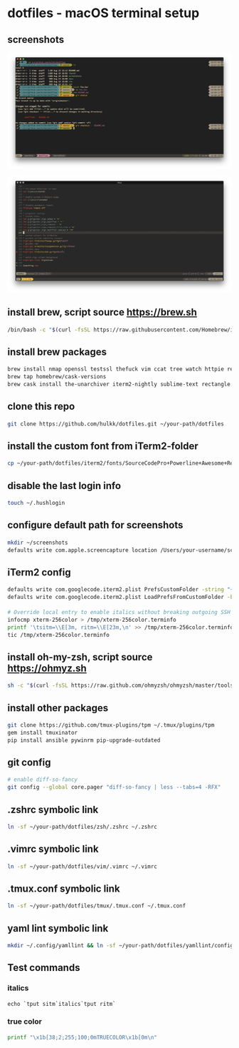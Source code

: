 # dotfiles - macOS terminal setup

## screenshots

![terminal screenshot](/screenshots/terminal.png?raw=true)

![vim screenshot](/screenshots/vim.png?raw=true)

## install brew, script source https://brew.sh
```bash
/bin/bash -c "$(curl -fsSL https://raw.githubusercontent.com/Homebrew/install/HEAD/install.sh)"
```
## install brew packages
```bash
brew install nmap openssl testssl thefuck vim ccat tree watch httpie reattach-to-user-namespace antigen zsh tmux jq python diff-so-fancy fd ripgrep warrensbox/tap/tfswitch yamllint
brew tap homebrew/cask-versions
brew cask install the-unarchiver iterm2-nightly sublime-text rectangle
```
## clone this repo
```bash
git clone https://github.com/hulkk/dotfiles.git ~/your-path/dotfiles
```
## install the custom font from iTerm2-folder
```bash
cp ~/your-path/dotfiles/iterm2/fonts/SourceCodePro+Powerline+Awesome+Regular.ttf ~/Library/Fonts
```
## disable the last login info
```bash
touch ~/.hushlogin
```
## configure default path for screenshots
```bash
mkdir ~/screenshots
defaults write com.apple.screencapture location /Users/your-username/screenshots
```
## iTerm2 config 
```bash
defaults write com.googlecode.iterm2.plist PrefsCustomFolder -string "~/your-path/dotfiles/iterm2"
defaults write com.googlecode.iterm2.plist LoadPrefsFromCustomFolder -bool true

# Override local entry to enable italics without breaking outgoing SSH connections
infocmp xterm-256color > /tmp/xterm-256color.terminfo
printf '\tsitm=\\E[3m, ritm=\\E[23m,\n' >> /tmp/xterm-256color.terminfo
tic /tmp/xterm-256color.terminfo
```

## install oh-my-zsh, script source https://ohmyz.sh
```bash
sh -c "$(curl -fsSL https://raw.github.com/ohmyzsh/ohmyzsh/master/tools/install.sh)"
```

## install other packages
```bash
git clone https://github.com/tmux-plugins/tpm ~/.tmux/plugins/tpm
gem install tmuxinator
pip install ansible pywinrm pip-upgrade-outdated
```

## git config
```bash
# enable diff-so-fancy
git config --global core.pager "diff-so-fancy | less --tabs=4 -RFX"
```

## .zshrc symbolic link
```bash
ln -sf ~/your-path/dotfiles/zsh/.zshrc ~/.zshrc
```

## .vimrc symbolic link
```bash
ln -sf ~/your-path/dotfiles/vim/.vimrc ~/.vimrc
```

## .tmux.conf symbolic link
```bash
ln -sf ~/your-path/dotfiles/tmux/.tmux.conf ~/.tmux.conf
```

## yaml lint symbolic link
```bash
mkdir ~/.config/yamllint && ln -sf ~/your-path/dotfiles/yamllint/config ~/.config/yamllint/config
```

## Test commands
### italics
```
echo `tput sitm`italics`tput ritm`
```
### true color
```bash
printf "\x1b[38;2;255;100;0mTRUECOLOR\x1b[0m\n"
```
